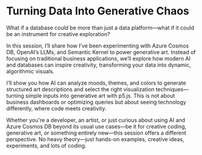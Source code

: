 # Turning Data Into Generative Chaos

What if a database could be more than just a data platform—what if it could be an instrument for creative exploration?

In this session, I’ll share how I’ve been experimenting with Azure Cosmos DB, OpenAI’s LLMs, and Semantic Kernel to power generative art. Instead of focusing on traditional business applications, we’ll explore how modern AI and databases can inspire creativity, transforming your data into dynamic, algorithmic visuals.

I’ll show you how AI can analyze moods, themes, and colors to generate structured art descriptions and select the right visualization techniques—turning simple inputs into generative art with p5.js. This is not about business dashboards or optimizing queries but about seeing technology differently, where code meets creativity.

Whether you're a developer, an artist, or just curious about using AI and Azure Cosmos DB beyond its usual use cases—be it for creative coding, generative art, or something entirely new—this session offers a different perspective. No heavy theory—just hands-on examples, creative ideas, experiments, and lots of coding.